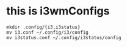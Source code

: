 # this is i3wmConfigs

```
mkdir .config/{i3,i3status}
mv i3.conf ~/.config/i3/config
mv i3status.conf ~/.config/i3status/config
```
